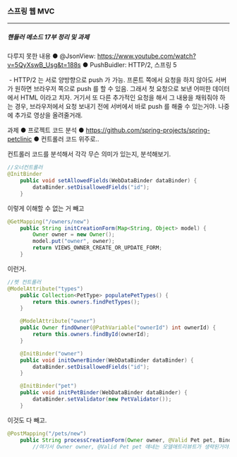 <h3>스프링 웹 MVC</h3>
<hr/>
<h5>핸들러 메소드 17부 정리 및 과제</h5>

다루지 못한 내용
● @JsonView: https://www.youtube.com/watch?v=5QyXswB_Usg&t=188s
● PushBuidler: HTTP/2, 스프링 5

​	- HTTP/2 는 서로 양방향으로 push 가 가능. 프론트 쪽에서 요청을 하지 않아도 서버가 원하면 브라우저 쪽으로 push 를 할 수 있음. 그래서 첫 요청으로 보낸 어떠한 데이터에서 HTML 이라고 치자. 거기서 또 다른 추가적인 요청을 해서 그 내용을 채워줘야 하는 경우, 브라우저에서 요청 보내기 전에 서버에서 바로 push 를 해줄 수 있는거야. 나중에 추가로 영상을 올려줄거래.

과제
● 프로젝트 코드 분석
● https://github.com/spring-projects/spring-petclinic
● 컨트롤러 코드 위주로..

컨트롤러 코드를 분석해서 각각 무슨 의미가 있는지, 분석해보기. 

```java
//오너컨트롤러
@InitBinder
	public void setAllowedFields(WebDataBinder dataBinder) {
		dataBinder.setDisallowedFields("id");
	}
```

이렇게 이해할 수 없는 거 빼고

```java
@GetMapping("/owners/new")
	public String initCreationForm(Map<String, Object> model) {
		Owner owner = new Owner();
		model.put("owner", owner);
		return VIEWS_OWNER_CREATE_OR_UPDATE_FORM;
	}
```

이런거. 

```java
//펫 컨트롤러
@ModelAttribute("types")
	public Collection<PetType> populatePetTypes() {
		return this.owners.findPetTypes();
	}

	@ModelAttribute("owner")
	public Owner findOwner(@PathVariable("ownerId") int ownerId) {
		return this.owners.findById(ownerId);
	}

	@InitBinder("owner")
	public void initOwnerBinder(WebDataBinder dataBinder) {
		dataBinder.setDisallowedFields("id");
	}

	@InitBinder("pet")
	public void initPetBinder(WebDataBinder dataBinder) {
		dataBinder.setValidator(new PetValidator());
	}
```

이것도 다 빼고.

```java
@PostMapping("/pets/new")
	public String processCreationForm(Owner owner, @Valid Pet pet, BindingResult result, ModelMap model) {
        //여기서 Owner owner, @Valid Pet pet 얘네는 모델애트리뷰트가 생략된거야. ModelMap 도 Model 이랑 같은거야. 모델 정보 넣을 수 있는 맵이야. 
```

